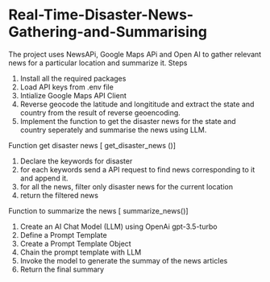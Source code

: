 # Real-Time-Disaster-News-Gathering-and-Summarising

The project uses NewsAPi, Google Maps APi and Open AI to gather relevant news for a particular location and summarize it.
Steps
1. Install all the required packages
2. Load API keys from .env file
3. Intialize Google Maps API Client
4. Reverse geocode the latitude and longititude and extract the state and country from the result of reverse geoencoding.
5. Implement the function to get the disaster news for the state and country seperately and summarise the news using LLM.


Function get disaster news [ get_disaster_news ()]
1. Declare the keywords for disaster
2. for each keywords send a API request to find news corresponding to it and append it.
3. for all the news, filter only disaster news for the current location
4. return the filtered news

Function to summarize the news [ summarize_news()]
1. Create an AI Chat Model (LLM) using OpenAi  gpt-3.5-turbo
2. Define a Prompt Template
3. Create a Prompt Template Object
4. Chain the prompt template with LLM
5. Invoke the model to generate the summay of the news articles
6. Return the final summary
